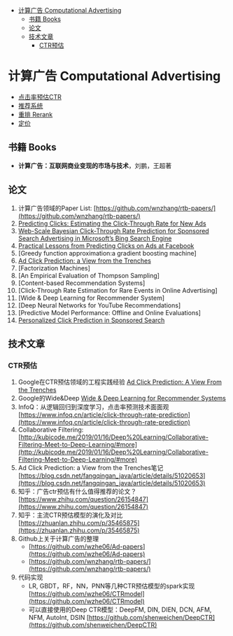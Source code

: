 - [计算广告 Computational Advertising](#计算广告-computational-advertising)
  - [书籍 Books](#书籍-books)
  - [论文](#论文)
  - [技术文章](#技术文章)
    - [CTR预估](#ctr预估)


# 计算广告 Computational Advertising

- [点击率预估CTR](./md/ctr_model.md)
- [推荐系统](./md/recomender.md)
- [重排 Rerank](./md/rerank.md)
- [定价](./md/pricing.md)


## 书籍 Books 

- **计算广告：互联网商业变现的市场与技术**，刘鹏，王超著

## 论文

1. 计算广告领域的Paper List: [https://github.com/wnzhang/rtb-papers/](https://github.com/wnzhang/rtb-papers/)
2. [Predicting Clicks: Estimating the Click-Through Rate for New Ads](./papers/PredictingClicks.md)
3. [Web-Scale Bayesian Click-Through Rate Prediction for Sponsored Search Advertising in Microsoft’s Bing Search Engine](./papers/BayesianCTR.md)
4. [Practical Lessons from Predicting Clicks on Ads at Facebook](./papers/PracticalFacebook.md)
5. [Greedy function approximation:a gradient boosting machine]
6. [Ad Click Prediction: a View from the Trenches](./papers/AdClickPrediction_Google_KDD2013.md)
7. [Factorization Machines]
8. [An Empirical Evaluation of Thompson Sampling]
9. [Content-based Recommendation Systems]
10. [Click-Through Rate Estimation for Rare Events in Online Advertising]
11. [Wide & Deep Learning for Recommender System]
12. [Deep Neural Networks for YouTube Recommendations]
13. [Predictive Model Performance: Offline and Online Evaluations]
14. [Personalized Click Prediction in Sponsored Search](./papers/coec.md)


## 技术文章 

### CTR预估

1. Google在CTR预估领域的工程实践经验 [Ad Click Prediction: A View From the Trenches](papers/AdClickPrediction_Google_KDD2013.md)
2. Google的Wide&Deep [Wide & Deep Learning for Recommender Systems](papers/Wide_Deep.md)
3. InfoQ：从逻辑回归到深度学习，点击率预测技术面面观 [https://www.infoq.cn/article/click-through-rate-prediction](https://www.infoq.cn/article/click-through-rate-prediction)
4. Collaborative Filtering: [http://kubicode.me/2019/01/16/Deep%20Learning/Collaborative-Filtering-Meet-to-Deep-Learning/#more](http://kubicode.me/2019/01/16/Deep%20Learning/Collaborative-Filtering-Meet-to-Deep-Learning/#more)
5.  Ad Click Prediction: a View from the Trenches笔记[https://blog.csdn.net/fangqingan_java/article/details/51020653](https://blog.csdn.net/fangqingan_java/article/details/51020653)
6. 知乎：广告ctr预估有什么值得推荐的论文？[https://www.zhihu.com/question/26154847](https://www.zhihu.com/question/26154847)
7. 知乎：主流CTR预估模型的演化及对比 [https://zhuanlan.zhihu.com/p/35465875](https://zhuanlan.zhihu.com/p/35465875)
8. Github上关于计算广告的整理
    - [https://github.com/wzhe06/Ad-papers](https://github.com/wzhe06/Ad-papers)
    - [https://github.com/wnzhang/rtb-papers/](https://github.com/wnzhang/rtb-papers/)
9. 代码实现
    - LR, GBDT，RF，NN，PNN等几种CTR预估模型的spark实现 [https://github.com/wzhe06/CTRmodel](https://github.com/wzhe06/CTRmodel)
    - 可以直接使用的Deep CTR模型：DeepFM, DIN, DIEN, DCN, AFM, NFM, AutoInt, DSIN [https://github.com/shenweichen/DeepCTR](https://github.com/shenweichen/DeepCTR)